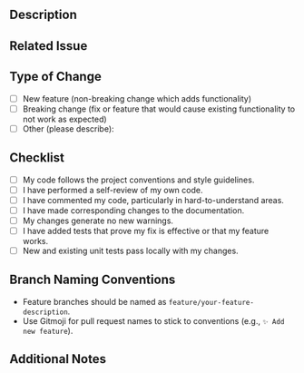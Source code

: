 <!-- 
### Feature Pull Request Template

Gitmoji Reference Guide (for PR naming):
✨ `:sparkles:` - Add new feature
🐛 `:bug:` - Fix a bug
📝 `:memo:` - Update documentation
💄 `:lipstick:` - Update UI and style files
♻️ `:recycle:` - Refactor code
⚡️ `:zap:` - Improve performance
🔥 `:fire:` - Remove code or files
🔒 `:lock:` - Improve security
⬆️ `:arrow_up:` - Update dependencies
⬇️ `:arrow_down:` - Downgrade dependencies
🔧 `:wrench:` - Fix configuration files
📈 `:chart_with_upwards_trend:` - Add analytics or track code
💚 `:green_heart:` - Fix CI build issues
✅ `:white_check_mark:` - Add tests
🔨 `:hammer:` - Add or update development scripts
🚑 `:ambulance:` - Critical hotfix
-->

## Description
<!-- Please include a summary of the change and which issue is fixed. -->

## Related Issue
<!-- If this PR fixes an issue, please link to the issue here. -->

## Type of Change
- [ ] New feature (non-breaking change which adds functionality)
- [ ] Breaking change (fix or feature that would cause existing functionality to not work as expected)
- [ ] Other (please describe):

## Checklist
- [ ] My code follows the project conventions and style guidelines.
- [ ] I have performed a self-review of my own code.
- [ ] I have commented my code, particularly in hard-to-understand areas.
- [ ] I have made corresponding changes to the documentation.
- [ ] My changes generate no new warnings.
- [ ] I have added tests that prove my fix is effective or that my feature works.
- [ ] New and existing unit tests pass locally with my changes.

## Branch Naming Conventions
- Feature branches should be named as `feature/your-feature-description`.
- Use Gitmoji for pull request names to stick to conventions (e.g., `✨ Add new feature`).

## Additional Notes
<!-- Any additional information or context about the PR. -->